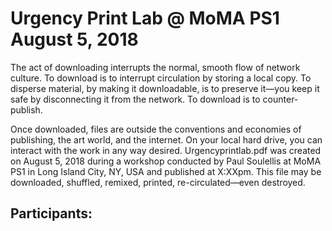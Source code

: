 # Urgency Print Lab @ MoMA PS1 August 5, 2018

The act of downloading interrupts the normal, smooth flow of network culture. To download is to interrupt circulation by storing a local copy. To disperse material, by making it downloadable, is to preserve it—you keep it safe by disconnecting it from the network. To download is to counter-publish.

Once downloaded, files are outside the conventions and economies of publishing, the art world, and the internet. On your local hard drive, you can interact with the work in any way desired. Urgencyprintlab.pdf was created on August 5, 2018 during a workshop conducted by Paul Soulellis at MoMA PS1 in Long Island City, NY, USA and published at X:XXpm. This file may be downloaded, shuffled, remixed, printed, re-circulated—even destroyed. 

## Participants:
